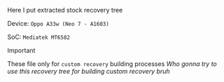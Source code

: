 Here I put extracted stock recovery tree

Device: `Oppo A33w (Neo 7 - A1603)`

SoC: `Mediatek MT6582`

>[!IMPORTANT]
>These file only for `custom recovery` building processes
>*Who gonna try to use this recovery tree for building custom recovery bruh*
